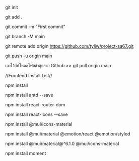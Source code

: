 git init

git add .

git commit -m "First commit"

git branch -M main

git remote add origin https://github.com/tyliw/project-sa67.git

git push -u origin main

เอาไว้อัปโหลดไฟล์ล่าสุดจาก Github >> git pull origin main

//Frontend Install List//

npm install

npm install antd --save

npm install react-router-dom

npm install react-icons --save

npm install @mui/icons-material

npm install @mui/material @emotion/react @emotion/styled

npm install @mui/material@^6.1.0 @mui/icons-material

npm install moment
